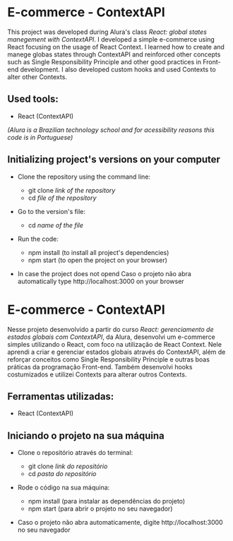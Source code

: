 # E-commerce - ContextAPI

This project was developed during Alura's class *React: global states manegement with ContextAPI*. I developed a simple e-commerce using React focusing on the usage of React Context. I learned how to create and manege globas states through ContextAPI and reinforced other concepts such as Single Responsibility Principle and other good practices in Front-end development. I also developed custom hooks and used Contexts to alter other Contexts.

## Used tools:

* React (ContextAPI)

*(Alura is a Brazilian technology school and for acessibility reasons this code is in Portuguese)*

## Initializing project's versions on your computer

- Clone the repository using the command line:
    - git clone *link of the repository*
    - cd *file of the repository*
 
- Go to the version's file:
    - cd *name of the file*
 
- Run the code:
    - npm install (to install all project's dependencies)
    - npm start (to open the project on your browser)
 
* In case the project does not opend Caso o projeto não abra automatically type http://localhost:3000 on your browser

#

# E-commerce - ContextAPI

Nesse projeto desenvolvido a partir do curso *React: gerenciamento de estados globais com ContextAPI*, da Alura, desenvolvi um e-commerce simples utilizando o React, com foco na utilização de React Context. Nele aprendi a criar e gerenciar estados globais através do ContextAPI, além de reforçar conceitos como Single Responsibility Principle e outras boas práticas da programação Front-end. Também desenvolvi hooks costumizados e utilizei Contexts para alterar outros Contexts.

## Ferramentas utilizadas:

* React (ContextAPI)

## Iniciando o projeto na sua máquina

- Clone o repositório através do terminal:
    - git clone *link do repositório*
    - cd *pasta do repositório*
 
- Rode o código na sua máquina:
    - npm install (para instalar as dependências do projeto)
    - npm start (para abrir o projeto no seu navegador)
 
* Caso o projeto não abra automaticamente, digite http://localhost:3000 no seu navegador
